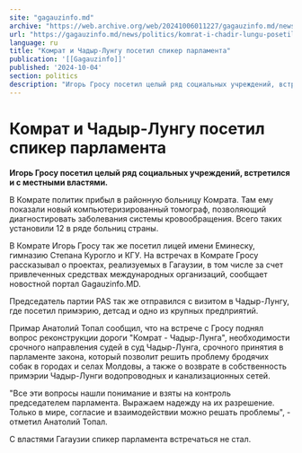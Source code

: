 ```yaml
---
site: "gagauzinfo.md"
archive: "https://web.archive.org/web/20241006011227/gagauzinfo.md/news/politics/komrat-i-chadir-lungu-posetil-spiker-parlamenta"
url: "https://gagauzinfo.md/news/politics/komrat-i-chadir-lungu-posetil-spiker-parlamenta"
language: ru
title: "Комрат и Чадыр-Лунгу посетил спикер парламента"
publication: '[[Gagauzinfo]]'
published: '2024-10-04'
section: politics
description: "Игорь Гросу посетил целый ряд социальных учреждений, встретился и с местными властями."
---
```


# Комрат и Чадыр-Лунгу посетил спикер парламента

**Игорь Гросу посетил целый ряд социальных учреждений, встретился и с местными властями.**

В Комрате политик прибыл в районную больницу Комрата. Там ему показали новый компьютеризированный томограф, позволяющий диагностировать заболевания системы кровообращения. Всего таких установили 12 в ряде больниц страны.

В Комрате Игорь Гросу так же посетил лицей имени Еминеску, гимназию Степана Курогло и КГУ. На встречах в Комрате Гросу рассказывал о проектах, реализуемых в Гагаузии, в том числе за счет привлеченных средствах международных организаций, сообщает новостной портал Gagauzinfo.MD.

Председатель партии PAS так же отправился с визитом в Чадыр-Лунгу, где посетил примэрию, детсад и одно из крупных предприятий.

Примар Анатолий Топал сообщил, что на встрече с Гросу поднял вопрос реконструкции дороги "Комрат - Чадыр-Лунга", необходимости срочного направления судей в суд Чадыр-Лунга, срочного принятия в парламенте закона, который позволит решить проблему бродячих собак в городах и селах Молдовы, а также о возврате в собственность примэрии Чадыр-Лунги водопроводных и канализационных сетей.

"Все эти вопросы нашли понимание и взяты на контроль председателем парламента. Выражаем надежду на их разрешение. Только в мире, согласие и взаимодействии можно решать проблемы", - отметил Анатолий Топал.

С властями Гагаузии спикер парламента встречаться не стал.